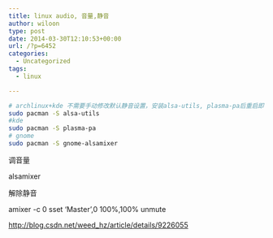 ```yaml
---
title: linux audio, 音量,静音
author: wiloon
type: post
date: 2014-03-30T12:10:53+00:00
url: /?p=6452
categories:
  - Uncategorized
tags:
  - linux

---
```

```bash
# archlinux+kde 不需要手动修改默认静音设置，安装alsa-utils, plasma-pa后重启即可。
sudo pacman -S alsa-utils
#kde
sudo pacman -S plasma-pa
# gnome
sudo pacman -S gnome-alsamixer
```

调音量

alsamixer

解除静音
  
amixer -c 0 sset &#8216;Master&#8217;,0 100%,100% unmute

http://blog.csdn.net/weed_hz/article/details/9226055